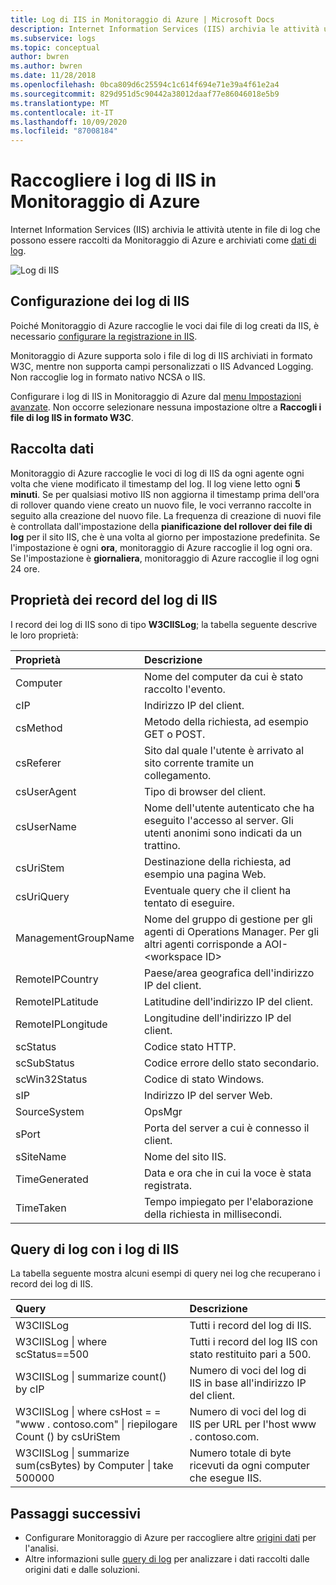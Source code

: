 ```yaml
---
title: Log di IIS in Monitoraggio di Azure | Microsoft Docs
description: Internet Information Services (IIS) archivia le attività utente in file di log che possono essere raccolti da Monitoraggio di Azure.  Questo articolo descrive come configurare una raccolta di log di IIS e i dettagli dei record creati in Monitoraggio di Azure.
ms.subservice: logs
ms.topic: conceptual
author: bwren
ms.author: bwren
ms.date: 11/28/2018
ms.openlocfilehash: 0bca809d6c25594c1c614f694e71e39a4f61e2a4
ms.sourcegitcommit: 829d951d5c90442a38012daaf77e86046018e5b9
ms.translationtype: MT
ms.contentlocale: it-IT
ms.lasthandoff: 10/09/2020
ms.locfileid: "87008184"
---
```

# <a name="collect-iis-logs-in-azure-monitor"></a>Raccogliere i log di IIS in Monitoraggio di Azure
Internet Information Services (IIS) archivia le attività utente in file di log che possono essere raccolti da Monitoraggio di Azure e archiviati come [dati di log](data-platform.md).

![Log di IIS](media/data-sources-iis-logs/overview.png)

## <a name="configuring-iis-logs"></a>Configurazione dei log di IIS
Poiché Monitoraggio di Azure raccoglie le voci dai file di log creati da IIS, è necessario [configurare la registrazione in IIS](/previous-versions/orphan-topics/ws.11/hh831775(v=ws.11)).

Monitoraggio di Azure supporta solo i file di log di IIS archiviati in formato W3C, mentre non supporta campi personalizzati o IIS Advanced Logging. Non raccoglie log in formato nativo NCSA o IIS.

Configurare i log di IIS in Monitoraggio di Azure dal [menu Impostazioni avanzate](agent-data-sources.md#configuring-data-sources).  Non occorre selezionare nessuna impostazione oltre a **Raccogli i file di log IIS in formato W3C**.


## <a name="data-collection"></a>Raccolta dati
Monitoraggio di Azure raccoglie le voci di log di IIS da ogni agente ogni volta che viene modificato il timestamp del log. Il log viene letto ogni **5 minuti**. Se per qualsiasi motivo IIS non aggiorna il timestamp prima dell'ora di rollover quando viene creato un nuovo file, le voci verranno raccolte in seguito alla creazione del nuovo file. La frequenza di creazione di nuovi file è controllata dall'impostazione della **pianificazione del rollover dei file di log** per il sito IIS, che è una volta al giorno per impostazione predefinita. Se l'impostazione è ogni **ora**, monitoraggio di Azure raccoglie il log ogni ora. Se l'impostazione è **giornaliera**, monitoraggio di Azure raccoglie il log ogni 24 ore.


## <a name="iis-log-record-properties"></a>Proprietà dei record del log di IIS
I record dei log di IIS sono di tipo **W3CIISLog**; la tabella seguente descrive le loro proprietà:

| Proprietà | Descrizione |
|:--- |:--- |
| Computer |Nome del computer da cui è stato raccolto l'evento. |
| cIP |Indirizzo IP del client. |
| csMethod |Metodo della richiesta, ad esempio GET o POST. |
| csReferer |Sito dal quale l'utente è arrivato al sito corrente tramite un collegamento. |
| csUserAgent |Tipo di browser del client. |
| csUserName |Nome dell'utente autenticato che ha eseguito l'accesso al server. Gli utenti anonimi sono indicati da un trattino. |
| csUriStem |Destinazione della richiesta, ad esempio una pagina Web. |
| csUriQuery |Eventuale query che il client ha tentato di eseguire. |
| ManagementGroupName |Nome del gruppo di gestione per gli agenti di Operations Manager.  Per gli altri agenti corrisponde a AOI-\<workspace ID\> |
| RemoteIPCountry |Paese/area geografica dell'indirizzo IP del client. |
| RemoteIPLatitude |Latitudine dell'indirizzo IP del client. |
| RemoteIPLongitude |Longitudine dell'indirizzo IP del client. |
| scStatus |Codice stato HTTP. |
| scSubStatus |Codice errore dello stato secondario. |
| scWin32Status |Codice di stato Windows. |
| sIP |Indirizzo IP del server Web. |
| SourceSystem |OpsMgr |
| sPort |Porta del server a cui è connesso il client. |
| sSiteName |Nome del sito IIS. |
| TimeGenerated |Data e ora che in cui la voce è stata registrata. |
| TimeTaken |Tempo impiegato per l'elaborazione della richiesta in millisecondi. |

## <a name="log-queries-with-iis-logs"></a>Query di log con i log di IIS
La tabella seguente mostra alcuni esempi di query nei log che recuperano i record dei log di IIS.

| Query | Descrizione |
|:--- |:--- |
| W3CIISLog |Tutti i record del log di IIS. |
| W3CIISLog &#124; where scStatus==500 |Tutti i record del log IIS con stato restituito pari a 500. |
| W3CIISLog &#124; summarize count() by cIP |Numero di voci del log di IIS in base all'indirizzo IP del client. |
| W3CIISLog &#124; where csHost = = "www \. contoso.com" &#124; riepilogare Count () by csUriStem |Numero di voci del log di IIS per URL per l'host www \. contoso.com. |
| W3CIISLog &#124; summarize sum(csBytes) by Computer &#124; take 500000 |Numero totale di byte ricevuti da ogni computer che esegue IIS. |

## <a name="next-steps"></a>Passaggi successivi
* Configurare Monitoraggio di Azure per raccogliere altre [origini dati](agent-data-sources.md) per l'analisi.
* Altre informazioni sulle [query di log](../log-query/log-query-overview.md) per analizzare i dati raccolti dalle origini dati e dalle soluzioni.
